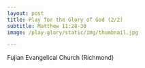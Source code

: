 ```yaml
---
layout: post
title: Play for the Glory of God (2/2)
subtitle: Matthew 11:28-30
image: /play-glory/static/img/thumbnail.jpg

---
```

Fujian Evangelical Church (Richmond)
